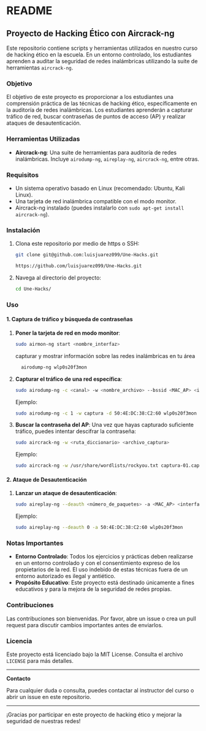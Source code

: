 # README

## Proyecto de Hacking Ético con Aircrack-ng

Este repositorio contiene scripts y herramientas utilizados en nuestro curso de hacking ético en la escuela. En un entorno controlado, los estudiantes aprenden a auditar la seguridad de redes inalámbricas utilizando la suite de herramientas `aircrack-ng`. 

### Objetivo

El objetivo de este proyecto es proporcionar a los estudiantes una comprensión práctica de las técnicas de hacking ético, específicamente en la auditoría de redes inalámbricas. Los estudiantes aprenderán a capturar tráfico de red, buscar contraseñas de puntos de acceso (AP) y realizar ataques de desautenticación.

### Herramientas Utilizadas

- **Aircrack-ng**: Una suite de herramientas para auditoría de redes inalámbricas. Incluye `airodump-ng`, `aireplay-ng`, `aircrack-ng`, entre otras.

### Requisitos

- Un sistema operativo basado en Linux (recomendado: Ubuntu, Kali Linux).
- Una tarjeta de red inalámbrica compatible con el modo monitor.
- Aircrack-ng instalado (puedes instalarlo con `sudo apt-get install aircrack-ng`).

### Instalación

1. Clona este repositorio por  medio de https o SSH:
    ```sh
    git clone git@github.com:luisjuarez099/Une-Hacks.git
    ```
    ```sh
    https://github.com/luisjuarez099/Une-Hacks.git
    ```
    
2. Navega al directorio del proyecto:
    ```sh
    cd Une-Hacks/
    ```

### Uso

#### 1. Captura de tráfico y búsqueda de contraseñas

1. **Poner la tarjeta de red en modo monitor**:
    ```sh
    sudo airmon-ng start <nombre_interfaz>
    ```
    capturar y mostrar información sobre las redes inalámbricas en tu área
     ```sh
       airodump-ng wlp0s20f3mon
     ```
3. **Capturar el tráfico de una red específica**:
    ```sh
    sudo airodump-ng -c <canal> -w <nombre_archivo> --bssid <MAC_AP> <interfaz_monitor>
    ```
    Ejemplo:
    ```sh
    sudo airodump-ng -c 1 -w captura -d 50:4E:DC:38:C2:60 wlp0s20f3mon
    ```

4. **Buscar la contraseña del AP**:
    Una vez que hayas capturado suficiente tráfico, puedes intentar descifrar la contraseña:
    ```sh
    sudo aircrack-ng -w <ruta_diccionario> <archivo_captura>
    ```
    Ejemplo:
    ```sh
    sudo aircrack-ng -w /usr/share/wordlists/rockyou.txt captura-01.cap
    ```

#### 2. Ataque de Desautenticación

1. **Lanzar un ataque de desautenticación**:
    ```sh
    sudo aireplay-ng --deauth <número_de_paquetes> -a <MAC_AP> <interfaz_monitor>
    ```
    Ejemplo:
    ```sh
    sudo aireplay-ng --deauth 0 -a 50:4E:DC:38:C2:60 wlp0s20f3mon
    ```

### Notas Importantes

- **Entorno Controlado**: Todos los ejercicios y prácticas deben realizarse en un entorno controlado y con el consentimiento expreso de los propietarios de la red. El uso indebido de estas técnicas fuera de un entorno autorizado es ilegal y antiético.
- **Propósito Educativo**: Este proyecto está destinado únicamente a fines educativos y para la mejora de la seguridad de redes propias.

### Contribuciones

Las contribuciones son bienvenidas. Por favor, abre un issue o crea un pull request para discutir cambios importantes antes de enviarlos.

### Licencia

Este proyecto está licenciado bajo la MIT License. Consulta el archivo `LICENSE` para más detalles.

---

**Contacto**

Para cualquier duda o consulta, puedes contactar al instructor del curso o abrir un issue en este repositorio.

---

¡Gracias por participar en este proyecto de hacking ético y mejorar la seguridad de nuestras redes!
